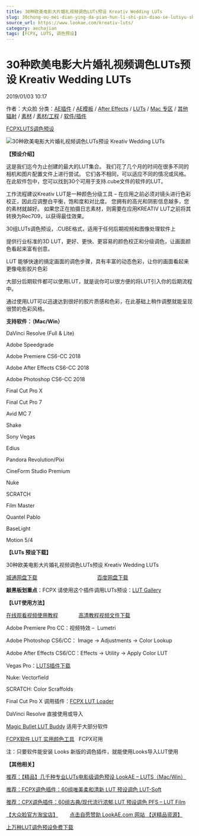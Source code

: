 ```yaml
---
title: 30种欧美电影大片婚礼视频调色LUTs预设 Kreativ Wedding LUTs
slug: 30chong-ou-mei-dian-ying-da-pian-hun-li-shi-pin-diao-se-lutsyu-she-kreativ-wedding-luts
source_url: https://www.lookae.com/kreativ-luts/
category: aechajian
tags: [FCPX, LUTS, 调色预设]
---
```

# 30种欧美电影大片婚礼视频调色LUTs预设 Kreativ Wedding LUTs

2019/01/03 10:17

作者：大众脸
分类：[AE插件](https://www.lookae.com/after-effects/aechajian/) / [AE模板](https://www.lookae.com/after-effects/other-after-effects/) / [After Effects](https://www.lookae.com/after-effects/) / [LUTs](https://www.lookae.com/sucai/lutsfile/) / [Mac 专区](https://www.lookae.com/mac-osx/) / [其他辐射](https://www.lookae.com/others/) / [素材](https://www.lookae.com/sucai/) / [素材/工程](https://www.lookae.com/others/sucaigongcheng/) / [软件/插件](https://www.lookae.com/qitarjcj/)

[FCPX](https://www.lookae.com/tag/fcpx/)[LUTS](https://www.lookae.com/tag/luts/)[调色预设](https://www.lookae.com/tag/%e8%b0%83%e8%89%b2%e9%a2%84%e8%ae%be/)

![30种欧美电影大片婚礼视频调色LUTs预设 Kreativ Wedding LUTs](https://www.lookae.com/wp-content/uploads/2019/01/KreativWedding-LUTs..jpg "30种欧美电影大片婚礼视频调色LUTs预设 Kreativ Wedding LUTs-LookAE.com")

[](https://cloud.video.taobao.com//play/u/705956171/p/1/e/6/t/1/217258510411.mp4?_=1")

**【预设介绍】**

这是我们迄今为止创建的最大的LUT集合。 我们花了几个月的时间在很多不同的相机和图片配置文件上进行尝试。 它们各不相同，可以适应不同的情况或风格。 在此软件包中，您可以找到30个可用于支持.cube文件的软件的LUT。

工作流程建议Kreativ LUT是一种颜色分级工具 – 在应用之前必须对镜头进行色彩校正，因此应调整白平衡，饱和度和对比度。 您拥有的高光和阴影信息越多，您的素材就越好。 如果您正在拍摄日志素材，则需要在应用KREATIV LUT之前将其转换为Rec709，以获得最佳效果。

30组LUTs调色预设，.CUBE格式，适用于任何后期视频和图像处理软件上

提供行业标准的3D LUT，更好、更快、更容易的颜色校正和分级调色，让画面颜色看起来富有创意。

LUT 能够快速的搞定画面的调色步骤，具有丰富的动态色彩，让你的画面看起来更像电影胶片色彩

大部分后期软件都可以使用LUT，就是说你可以很方便的将LUT引入你的后期流程中。

通过使用LUT可以迅速达到很好的胶片质感和色彩，在此基础上稍作调整就能呈现很赞的色彩风格。

**支持软件：（Mac/Win）**

DaVinci Resolve (Full & Lite)

Adobe Speedgrade

Adobe Premiere CS6-CC 2018

Adobe After Effects CS6-CC 2018

Adobe Photoshop CS6-CC 2018

Final Cut Pro X

Final Cut Pro 7

Avid MC 7

Shake

Sony Vegas

Edius

Pandora Revolution/Pixi

CineForm Studio Premium

Nuke

SCRATCH

Film Master

Quantel Pablo

BaseLight

Motion 5/4

**【LUTs 预设下载】**

30种欧美电影大片婚礼视频调色LUTs预设 Kreativ Wedding LUTs

[城通网盘下载](https://lookae.ctfile.com/fs/680462-328753317)                                         [百度网盘下载](https://pan.baidu.com/s/1tizugVPqfESkk23UJ_BCqg)

**敲黑板划重点**：FCPX 请使用这个插件调用LUTs预设：[LUT Gallery](https://www.lookae.com/lut-gallery/)

**【LUT使用方法】**

[在线观看视频使用教程](https://cloud.video.taobao.com//play/u/705956171/p/1/e/6/t/1/33494167.mp4)              [高清教程视频文件下载](https://pan.baidu.com/s/1dEdBwA1)

Adobe Premiere Pro CC：视频特效 –  Lumetri

Adobe Photoshop CS6/CC： Image → Adjustments → Color Lookup

Adobe After Effects CS6/CC：Effects → Utility → Apply Color LUT

Vegas Pro：[LUTS插件下载](https://www.lookae.com/ofxlut/)

Nuke: Vectorfield

SCRATCH: Color Scraffolds

Final Cut Pro X 调用插件：[FCPX LUT Loader](https://www.lookae.com/lut-loader-15s/)

DaVinci Resolve 直接使用或导入

[Magic Bullet LUT Buddy](https://www.redgiant.com/downloads/free-products/) 适用于大部分软件

[FCPX软件 LUT 实用颜色工具](https://www.lookae.com/fcpx-lut/)   FCPX可用

注：只要软件能安装 Looks 新版的调色插件，就能使用Looks导入LUT使用

**【其他相关】**

[推荐：【精品】几千种专业LUTs电影级调色预设 LookAE – LUTS（Mac/Win）](https://www.lookae.com/lookaeluts/)

[推荐：FCPX调色插件：60组唯美柔和清新 LUT 预设调色 LUT-Soft](https://item.taobao.com/item.htm?spm=a1z10.3-c.w4002-2793086484.29.ksKbyZ&id=524413880158)

[推荐：CPX调色插件：60组古典/现代流行浓郁 LUT 预设调色 PFS – LUT Film](https://item.taobao.com/item.htm?spm=0.0.0.0.OffltL&id=527320967186)

[【大众脸官方淘宝店】](https://lookae.taobao.com/)        [点击自愿赞助 LookAE.com 网站 【送精品资源】](https://www.lookae.com/sponsor/)

[上万种LUT调色预设免费下载](https://www.lookae.com/tag/lut/)
